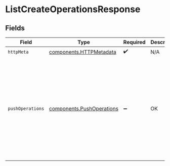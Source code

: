 # ListCreateOperationsResponse


## Fields

| Field                                                                                                                                                                                                         | Type                                                                                                                                                                                                          | Required                                                                                                                                                                                                      | Description                                                                                                                                                                                                   | Example                                                                                                                                                                                                       |
| ------------------------------------------------------------------------------------------------------------------------------------------------------------------------------------------------------------- | ------------------------------------------------------------------------------------------------------------------------------------------------------------------------------------------------------------- | ------------------------------------------------------------------------------------------------------------------------------------------------------------------------------------------------------------- | ------------------------------------------------------------------------------------------------------------------------------------------------------------------------------------------------------------- | ------------------------------------------------------------------------------------------------------------------------------------------------------------------------------------------------------------- |
| `httpMeta`                                                                                                                                                                                                    | [components.HTTPMetadata](../../models/components/httpmetadata.md)                                                                                                                                            | :heavy_check_mark:                                                                                                                                                                                            | N/A                                                                                                                                                                                                           |                                                                                                                                                                                                               |
| `pushOperations`                                                                                                                                                                                              | [components.PushOperations](../../models/components/pushoperations.md)                                                                                                                                        | :heavy_minus_sign:                                                                                                                                                                                            | OK                                                                                                                                                                                                            | {<br/>"pageNumber": 1,<br/>"pageSize": 10,<br/>"totalResults": 1,<br/>"_links": {<br/>"self": {<br/>"href": "/companies/{id}/data/{dataType}"<br/>},<br/>"current": {<br/>"href": "/companies/{id}/data/{dataType}?page=1\u0026pageSize=10"<br/>}<br/>}<br/>} |